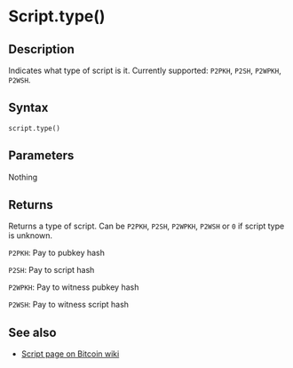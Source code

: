 # Script.type()

## Description

Indicates what type of script is it. Currently supported: `P2PKH`, `P2SH`, `P2WPKH`, `P2WSH`.

## Syntax

`script.type()`

## Parameters

Nothing

## Returns

Returns a type of script. Can be `P2PKH`, `P2SH`, `P2WPKH`, `P2WSH` or `0` if script type is unknown.

`P2PKH`: Pay to pubkey hash

`P2SH`: Pay to script hash

`P2WPKH`: Pay to witness pubkey hash

`P2WSH`: Pay to witness script hash

## See also

- [Script page on Bitcoin wiki](https://en.bitcoin.it/wiki/Script)